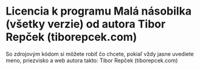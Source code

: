 # Licencia k programu Malá násobilka (všetky verzie) od autora Tibor Repček (tiborepcek.com)

So zdrojovým kódom si môžete robiť čo chcete, pokiaľ vždy jasne uvediete meno, priezvisko a web autora takto: Tibor Repček (tiborepcek.com)
